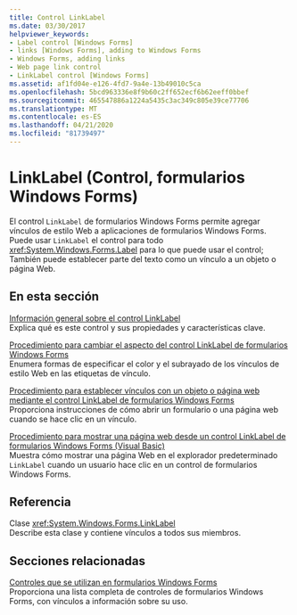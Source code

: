 ```yaml
---
title: Control LinkLabel
ms.date: 03/30/2017
helpviewer_keywords:
- Label control [Windows Forms]
- links [Windows Forms], adding to Windows Forms
- Windows Forms, adding links
- Web page link control
- LinkLabel control [Windows Forms]
ms.assetid: af1fd04e-e126-4fd7-9a4e-13b49010c5ca
ms.openlocfilehash: 5bcd963336e8f9b60c2ff652ecf6b62eeff0bbef
ms.sourcegitcommit: 465547886a1224a5435c3ac349c805e39ce77706
ms.translationtype: MT
ms.contentlocale: es-ES
ms.lasthandoff: 04/21/2020
ms.locfileid: "81739497"
---
```

# <a name="linklabel-control-windows-forms"></a>LinkLabel (Control, formularios Windows Forms)
El control `LinkLabel` de formularios Windows Forms permite agregar vínculos de estilo Web a aplicaciones de formularios Windows Forms. Puede usar `LinkLabel` el control para todo <xref:System.Windows.Forms.Label> para lo que puede usar el control; También puede establecer parte del texto como un vínculo a un objeto o página Web.  
  
## <a name="in-this-section"></a>En esta sección  
 [Información general sobre el control LinkLabel](linklabel-control-overview-windows-forms.md)  
 Explica qué es este control y sus propiedades y características clave.  
  
 [Procedimiento para cambiar el aspecto del control LinkLabel de formularios Windows Forms](how-to-change-the-appearance-of-the-windows-forms-linklabel-control.md)  
 Enumera formas de especificar el color y el subrayado de los vínculos de estilo Web en las etiquetas de vínculo.  
  
 [Procedimiento para establecer vínculos con un objeto o página web mediante el control LinkLabel de formularios Windows Forms](link-to-an-object-or-web-page-with-wf-linklabel-control.md)  
 Proporciona instrucciones de cómo abrir un formulario o una página web cuando se hace clic en un vínculo.  
  
 [Procedimiento para mostrar una página web desde un control LinkLabel de formularios Windows Forms (Visual Basic)](display-a-web-page-from-a-wf-linklabel-control-visual-basic.md)  
 Muestra cómo mostrar una página Web en el explorador predeterminado `LinkLabel` cuando un usuario hace clic en un control de formularios Windows Forms.  
  
## <a name="reference"></a>Referencia  
 Clase <xref:System.Windows.Forms.LinkLabel>  
 Describe esta clase y contiene vínculos a todos sus miembros.  
  
## <a name="related-sections"></a>Secciones relacionadas  
 [Controles que se utilizan en formularios Windows Forms](controls-to-use-on-windows-forms.md)  
 Proporciona una lista completa de controles de formularios Windows Forms, con vínculos a información sobre su uso.
